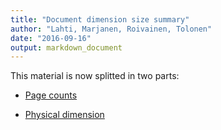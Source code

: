 ```yaml
---
title: "Document dimension size summary"
author: "Lahti, Marjanen, Roivainen, Tolonen"
date: "2016-09-16"
output: markdown_document
---
```


This material is now splitted in two parts:

  * [Page counts](pagecount.md)

  * [Physical dimension](dimension.md)


